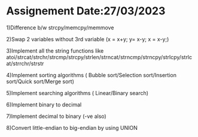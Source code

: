# Assignement Date:27/03/2023
1)Difference b/w strcpy/memcpy/memmove

2)Swap 2 variables without 3rd variable   (x = x+y; y= x-y; x = x-y;)

3)Implement all the string functions like atoi/strcat/strchr/strcmp/strcpy/strlen/strncat/strncmp/strncpy/strlcpy/strlcat/strrchr/strstr

4)Implement sorting algorithms ( Bubble sort/Selection sort/Insertion sort/Quick sort/Merge sort)

5)Implement searching algorithms ( Linear/Binary search)

6)Implement binary to decimal

7)Implement decimal to binary (-ve also)

8)Convert little-endian to big-endian by using UNION

